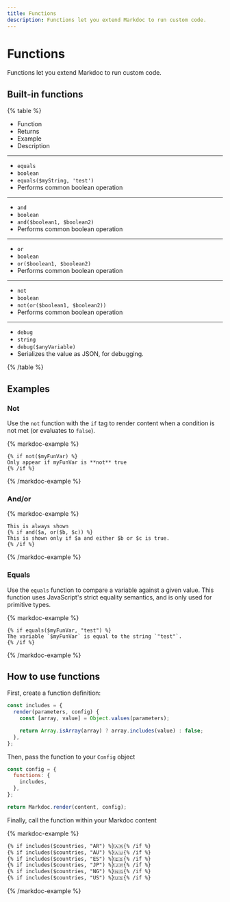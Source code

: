 ```yaml
---
title: Functions
description: Functions let you extend Markdoc to run custom code.
---
```


# Functions

Functions let you extend Markdoc to run custom code.

## Built-in functions

{% table %}

- Function
- Returns
- Example
- Description

---

- `equals`
- `boolean`
- `equals($myString, 'test')`
- Performs common boolean operation

---

- `and`
- `boolean`
- `and($boolean1, $boolean2)`
- Performs common boolean operation

---

- `or`
- `boolean`
- `or($boolean1, $boolean2)`
- Performs common boolean operation

---

- `not`
- `boolean`
- `not(or($boolean1, $boolean2))`
- Performs common boolean operation

---

- `debug`
- `string`
- `debug($anyVariable)`
- Serializes the value as JSON, for debugging.

{% /table %}

## Examples

### Not

Use the `not` function with the `if` tag to render content when a condition is not met (or evaluates to `false`).

{% markdoc-example %}

```
{% if not($myFunVar) %}
Only appear if myFunVar is **not** true
{% /if %}
```

{% /markdoc-example %}

### And/or

{% markdoc-example %}

```
This is always shown
{% if and($a, or($b, $c)) %}
This is shown only if $a and either $b or $c is true.
{% /if %}
```

{% /markdoc-example %}

### Equals

Use the `equals` function to compare a variable against a given value. This function uses JavaScript's strict equality semantics, and is only used for primitive types.

{% markdoc-example %}

```
{% if equals($myFunVar, "test") %}
The variable `$myFunVar` is equal to the string `"test"`.
{% /if %}
```

{% /markdoc-example %}

## How to use functions

First, create a function definition:

```js
const includes = {
  render(parameters, config) {
    const [array, value] = Object.values(parameters);

    return Array.isArray(array) ? array.includes(value) : false;
  },
};
```

Then, pass the function to your `Config` object

```js
const config = {
  functions: {
    includes,
  },
};

return Markdoc.render(content, config);
```

Finally, call the function within your Markdoc content

{% markdoc-example %}

```md
{% if includes($countries, "AR") %}🇦🇷{% /if %}
{% if includes($countries, "AU") %}🇦🇺{% /if %}
{% if includes($countries, "ES") %}🇪🇸{% /if %}
{% if includes($countries, "JP") %}🇯🇵{% /if %}
{% if includes($countries, "NG") %}🇳🇬{% /if %}
{% if includes($countries, "US") %}🇺🇸{% /if %}
```

{% /markdoc-example %}
